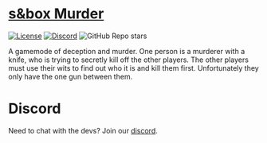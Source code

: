# [s&box Murder](https://cigarlounge.github.io/)

[![License](https://img.shields.io/badge/license-agreement-red)](https://github.com/CigarLounge/sbox-Murder/blob/main/LICENSE.md)
[![Discord](https://img.shields.io/discord/949508550118481970?label=discord)](https://discord.gg/rrsrakF8N3)
![GitHub Repo stars](https://img.shields.io/github/stars/CigarLounge/sbox-Murder?style=social)

A gamemode of deception and murder. One person is a murderer with a knife, who is trying to secretly kill off the other players. The other players must use their wits to find out who it is and kill them first. Unfortunately they only have the one gun between them.

# Discord
Need to chat with the devs? Join our [discord](https://discord.gg/rrsrakF8N3).
